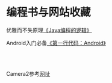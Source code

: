 # 编程书与网站收藏

优雅而不失原理[《Java编程的逻辑》](https://weread.qq.com/web/bookDetail/b51320f05e159eb51b29226)

Android入门必备[《第一行代码：Android》](https://weread.qq.com/web/bookDetail/73532150723f022f73516a6)

<br>

<br>

Camera2参考[网址](https://redspider110.github.io/)



